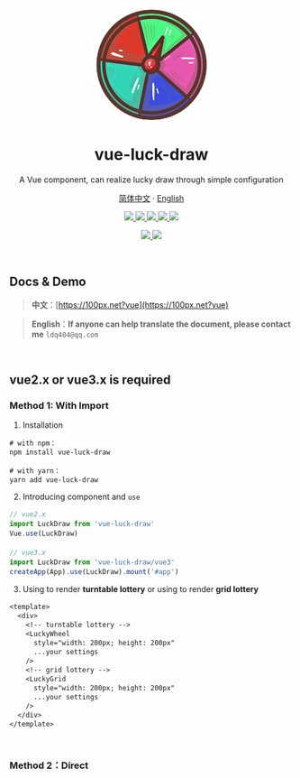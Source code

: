 
<Empty />

<div align="center">
  <img src="./logo.png" width="200" />
  <h1>vue-luck-draw</h1>
  <p>A Vue component, can realize lucky draw through simple configuration</p>
  <p class="hidden">
    <a href="https://github.com/LuckDraw/vue-luck-draw#readme">简体中文</a>
    ·
    <a href="https://github.com/LuckDraw/vue-luck-draw/en/">English</a>
  </p>
  <p>
    <a href="https://github.com/buuing/vue-luck-draw" target="_black">
      <img src="https://img.shields.io/badge/github-buuing-brightgreen.svg" />
    </a>
    <a href="https://www.npmjs.com/package/vue-luck-draw" target="_black">
      <img src="https://img.shields.io/github/package-json/v/buuing/vue-luck-draw" />
    </a>
    <a href="https://github.com/LuckDraw/vue-luck-draw/stargazers" target="_black">
      <img src="https://img.shields.io/github/stars/buuing/vue-luck-draw" />
    </a>
    <a href="https://www.npmjs.com/package/vue-luck-draw" target="_black">
      <img src="https://img.shields.io/npm/dt/vue-luck-draw" />
    </a>
    <a href="https://github.com/buuing/vue-luck-draw/tree/master/dist" target="_black">
      <img src="https://img.shields.io/github/size/buuing/vue-luck-draw/dist/luckdraw.common.js" />
    </a>
  </p>
  <p>
    <a href="https://github.com/buuing" target="_black">
      <img src="https://img.shields.io/badge/author-%20ldq%20-7289da.svg" />
    </a>
    <a href="https://github.com/LuckDraw/vue-luck-draw/blob/master/LICENSE" target="_black">
      <img src="https://img.shields.io/github/license/buuing/vue-luck-draw" />
    </a>
  </p>
</div>

<br />

## Docs & Demo

> **中文**：[https://100px.net?vue](https://100px.net?vue)  

> **English**：**If anyone can help translate the document, please contact me** `ldq404@qq.com`

<br />

##  vue2.x or vue3.x is required

### Method 1: With Import

1. Installation

```shell
# with npm：
npm install vue-luck-draw

# with yarn：
yarn add vue-luck-draw
```

2. Introducing component and `use`

```js
// vue2.x
import LuckDraw from 'vue-luck-draw'
Vue.use(LuckDraw)

// vue3.x
import LuckDraw from 'vue-luck-draw/vue3'
createApp(App).use(LuckDraw).mount('#app')
```

3. Using <LuckyWheel /> to render **turntable lottery** or using <LuckyGrid /> to render **grid lottery**

```vue
<template>
  <div>
    <!-- turntable lottery -->
    <LuckyWheel
      style="width: 200px; height: 200px"
      ...your settings
    />
    <!-- grid lottery -->
    <LuckyGrid
      style="width: 200px; height: 200px"
      ...your settings
    />
  </div>
</template>
```

<br />

### Method 2：Direct <script> Include

Download the `luckdraw.umd.min.js` from the link below and include with a script tag

- vue2.x：[https://github.com/buuing/vue-luck-draw/tree/master/dist](https://github.com/buuing/vue-luck-draw/tree/master/dist)
- vue3.x：[https://github.com/buuing/vue-luck-draw/tree/master/vue3](https://github.com/buuing/vue-luck-draw/tree/master/vue3)

```html
<div id="app">
  <!-- turntable lottery -->
  <lucky-wheel
    style="width: 200px; height: 200px"
    ...your settings
  />
  <!-- grid lottery -->
  <lucky-grid
    style="width: 200px; height: 200px"
    ...your settings
  />
</div>
<script src="./vue.min.js"></script>
<script src="./luckdraw.umd.min.js"></script>
<script>
  new Vue({
    el: '#app'
  })
</script>
```
